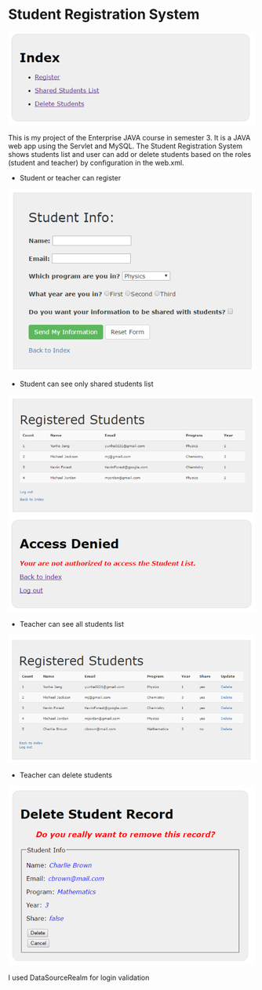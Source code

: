# Student Registration System

![alt tag](screenshots/s1.png)

This is my project of the Enterprise JAVA course in semester 3.
It is a JAVA web app using the Servlet and MySQL.
The Student Registration System shows students list and user can add or delete students based on the roles (student and teacher) by configuration in the web.xml.

-	Student or teacher can register

![alt tag](screenshots/s2.png)

-	Student can see only shared students list

![alt tag](screenshots/s3.png)
![alt tag](screenshots/s4.png)

-	Teacher can see all students list

![alt tag](screenshots/s5.png)

-	Teacher can delete students

![alt tag](screenshots/s6.png)

I used DataSourceRealm for login validation
